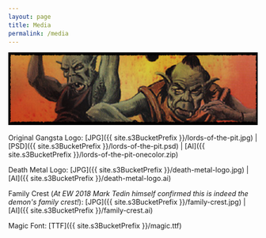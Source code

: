 ```yaml
---
layout: page
title: Media
permalink: /media
---
```


![](/assets/images/site/media.jpg)

Original Gangsta Logo: [JPG]({{ site.s3BucketPrefix }}/lords-of-the-pit.jpg) \| [PSD]({{ site.s3BucketPrefix }}/lords-of-the-pit.psd) \| [AI]({{ site.s3BucketPrefix }}/lords-of-the-pit-onecolor.zip)

Death Metal Logo: [JPG]({{ site.s3BucketPrefix }}/death-metal-logo.jpg) \| [AI]({{ site.s3BucketPrefix }}/death-metal-logo.ai)

Family Crest (*At EW 2018 Mark Tedin himself confirmed this is indeed the demon's family crest!*): [JPG]({{ site.s3BucketPrefix }}/family-crest.jpg) \| [AI]({{ site.s3BucketPrefix }}/family-crest.ai)

Magic Font: [TTF]({{ site.s3BucketPrefix }}/magic.ttf)
